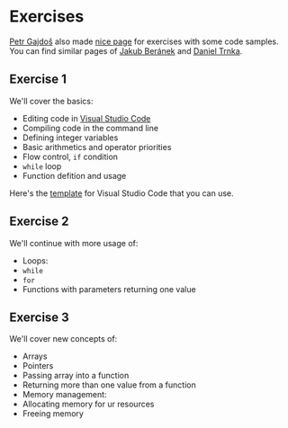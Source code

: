 # Exercises

[Petr Gajdoš](http://gajdos.cs.vsb.cz)  also made [nice page](http://gajdos.cs.vsb.cz/en/introduction-to-programming-1) for exercises with some code samples.
You can find similar pages of [Jakub Beránek](https://github.com/Kobzol/upr) and [Daniel Trnka](https://github.com/trnila/upr).


## Exercise 1

We'll cover the basics:
- Editing code in [Visual Studio Code](./faq/vscode.md)
- Compiling code in the command line
- Defining integer variables
- Basic arithmetics and operator priorities
- Flow control, `if` condition
- `while` loop
- Function defition and usage

Here's the [template](https://github.com/geordi/upr-course/raw/master/assets/exercises/templates/exercise_01.zip) for Visual Studio Code that you can use.


## Exercise 2

We'll continue with more usage of:
- Loops:
 - `while`
 - `for`
- Functions with parameters returning one value


## Exercise 3

We'll cover new concepts of:
- Arrays
- Pointers
- Passing array into a function
- Returning more than one value from a function
- Memory management:
 - Allocating memory for ur resources
 - Freeing memory